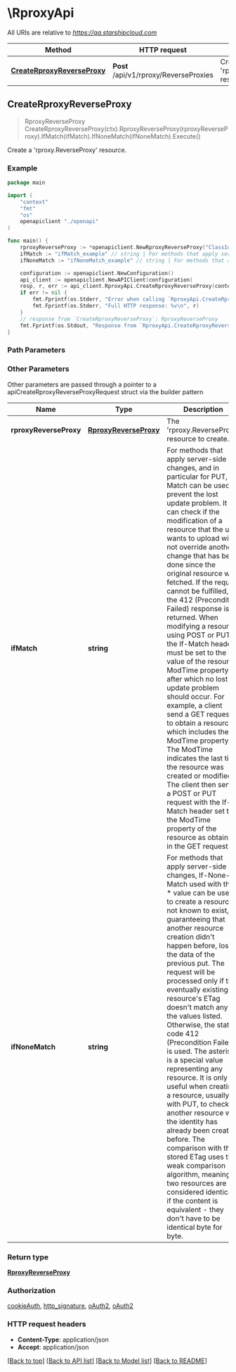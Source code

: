 # \RproxyApi

All URIs are relative to *https://qa.starshipcloud.com*

Method | HTTP request | Description
------------- | ------------- | -------------
[**CreateRproxyReverseProxy**](RproxyApi.md#CreateRproxyReverseProxy) | **Post** /api/v1/rproxy/ReverseProxies | Create a &#39;rproxy.ReverseProxy&#39; resource.



## CreateRproxyReverseProxy

> RproxyReverseProxy CreateRproxyReverseProxy(ctx).RproxyReverseProxy(rproxyReverseProxy).IfMatch(ifMatch).IfNoneMatch(ifNoneMatch).Execute()

Create a 'rproxy.ReverseProxy' resource.

### Example

```go
package main

import (
    "context"
    "fmt"
    "os"
    openapiclient "./openapi"
)

func main() {
    rproxyReverseProxy := *openapiclient.NewRproxyReverseProxy("ClassId_example", "ObjectType_example") // RproxyReverseProxy | The 'rproxy.ReverseProxy' resource to create.
    ifMatch := "ifMatch_example" // string | For methods that apply server-side changes, and in particular for PUT, If-Match can be used to prevent the lost update problem. It can check if the modification of a resource that the user wants to upload will not override another change that has been done since the original resource was fetched. If the request cannot be fulfilled, the 412 (Precondition Failed) response is returned. When modifying a resource using POST or PUT, the If-Match header must be set to the value of the resource ModTime property after which no lost update problem should occur. For example, a client send a GET request to obtain a resource, which includes the ModTime property. The ModTime indicates the last time the resource was created or modified. The client then sends a POST or PUT request with the If-Match header set to the ModTime property of the resource as obtained in the GET request. (optional)
    ifNoneMatch := "ifNoneMatch_example" // string | For methods that apply server-side changes, If-None-Match used with the * value can be used to create a resource not known to exist, guaranteeing that another resource creation didn't happen before, losing the data of the previous put. The request will be processed only if the eventually existing resource's ETag doesn't match any of the values listed. Otherwise, the status code 412 (Precondition Failed) is used. The asterisk is a special value representing any resource. It is only useful when creating a resource, usually with PUT, to check if another resource with the identity has already been created before. The comparison with the stored ETag uses the weak comparison algorithm, meaning two resources are considered identical if the content is equivalent - they don't have to be identical byte for byte. (optional)

    configuration := openapiclient.NewConfiguration()
    api_client := openapiclient.NewAPIClient(configuration)
    resp, r, err := api_client.RproxyApi.CreateRproxyReverseProxy(context.Background()).RproxyReverseProxy(rproxyReverseProxy).IfMatch(ifMatch).IfNoneMatch(ifNoneMatch).Execute()
    if err != nil {
        fmt.Fprintf(os.Stderr, "Error when calling `RproxyApi.CreateRproxyReverseProxy``: %v\n", err)
        fmt.Fprintf(os.Stderr, "Full HTTP response: %v\n", r)
    }
    // response from `CreateRproxyReverseProxy`: RproxyReverseProxy
    fmt.Fprintf(os.Stdout, "Response from `RproxyApi.CreateRproxyReverseProxy`: %v\n", resp)
}
```

### Path Parameters



### Other Parameters

Other parameters are passed through a pointer to a apiCreateRproxyReverseProxyRequest struct via the builder pattern


Name | Type | Description  | Notes
------------- | ------------- | ------------- | -------------
 **rproxyReverseProxy** | [**RproxyReverseProxy**](RproxyReverseProxy.md) | The &#39;rproxy.ReverseProxy&#39; resource to create. | 
 **ifMatch** | **string** | For methods that apply server-side changes, and in particular for PUT, If-Match can be used to prevent the lost update problem. It can check if the modification of a resource that the user wants to upload will not override another change that has been done since the original resource was fetched. If the request cannot be fulfilled, the 412 (Precondition Failed) response is returned. When modifying a resource using POST or PUT, the If-Match header must be set to the value of the resource ModTime property after which no lost update problem should occur. For example, a client send a GET request to obtain a resource, which includes the ModTime property. The ModTime indicates the last time the resource was created or modified. The client then sends a POST or PUT request with the If-Match header set to the ModTime property of the resource as obtained in the GET request. | 
 **ifNoneMatch** | **string** | For methods that apply server-side changes, If-None-Match used with the * value can be used to create a resource not known to exist, guaranteeing that another resource creation didn&#39;t happen before, losing the data of the previous put. The request will be processed only if the eventually existing resource&#39;s ETag doesn&#39;t match any of the values listed. Otherwise, the status code 412 (Precondition Failed) is used. The asterisk is a special value representing any resource. It is only useful when creating a resource, usually with PUT, to check if another resource with the identity has already been created before. The comparison with the stored ETag uses the weak comparison algorithm, meaning two resources are considered identical if the content is equivalent - they don&#39;t have to be identical byte for byte. | 

### Return type

[**RproxyReverseProxy**](rproxy.ReverseProxy.md)

### Authorization

[cookieAuth](../README.md#cookieAuth), [http_signature](../README.md#http_signature), [oAuth2](../README.md#oAuth2), [oAuth2](../README.md#oAuth2)

### HTTP request headers

- **Content-Type**: application/json
- **Accept**: application/json

[[Back to top]](#) [[Back to API list]](../README.md#documentation-for-api-endpoints)
[[Back to Model list]](../README.md#documentation-for-models)
[[Back to README]](../README.md)

